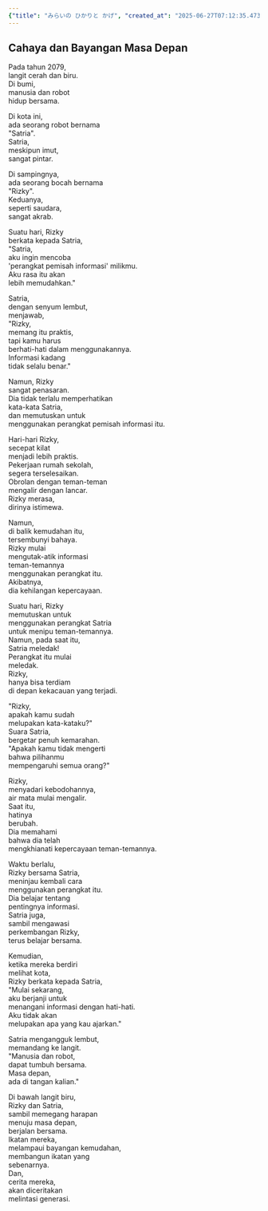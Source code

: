 ```yaml
---
{"title": "みらいの ひかりと かげ", "created_at": "2025-06-27T07:12:35.473200+09:00", "pattern_id": 9, "pattern_name": "ドラえもん型", "year": 2079}
---
```


## Cahaya dan Bayangan Masa Depan

Pada tahun 2079,  
langit cerah dan biru.  
Di bumi,  
manusia dan robot  
hidup bersama.  

Di kota ini,  
ada seorang robot bernama  
"Satria".  
Satria,  
meskipun imut,  
sangat pintar.  

Di sampingnya,  
ada seorang bocah bernama  
"Rizky".  
Keduanya,  
seperti saudara,  
sangat akrab.  

Suatu hari, Rizky  
berkata kepada Satria,  
"Satria,  
aku ingin mencoba  
'perangkat pemisah informasi' milikmu.  
Aku rasa itu akan  
lebih memudahkan."  

Satria,  
dengan senyum lembut,  
menjawab,  
"Rizky,  
memang itu praktis,  
tapi kamu harus  
berhati-hati dalam menggunakannya.  
Informasi kadang  
tidak selalu benar."  

Namun, Rizky  
sangat penasaran.  
Dia tidak terlalu memperhatikan  
kata-kata Satria,  
dan memutuskan untuk  
menggunakan perangkat pemisah informasi itu.  

Hari-hari Rizky,  
secepat kilat  
menjadi lebih praktis.  
Pekerjaan rumah sekolah,  
segera terselesaikan.  
Obrolan dengan teman-teman  
mengalir dengan lancar.  
Rizky merasa,  
dirinya istimewa.  

Namun,  
di balik kemudahan itu,  
tersembunyi bahaya.  
Rizky mulai  
mengutak-atik informasi  
teman-temannya  
menggunakan perangkat itu.  
Akibatnya,  
dia kehilangan kepercayaan.  

Suatu hari, Rizky  
memutuskan untuk  
menggunakan perangkat Satria  
untuk menipu teman-temannya.  
Namun, pada saat itu,  
Satria meledak!  
Perangkat itu mulai  
meledak.  
Rizky,  
hanya bisa terdiam  
di depan kekacauan yang terjadi.  

"Rizky,  
apakah kamu sudah  
melupakan kata-kataku?"  
Suara Satria,  
bergetar penuh kemarahan.  
"Apakah kamu tidak mengerti  
bahwa pilihanmu  
mempengaruhi semua orang?"  

Rizky,  
menyadari kebodohannya,  
air mata mulai mengalir.  
Saat itu,  
hatinya  
berubah.  
Dia memahami  
bahwa dia telah  
mengkhianati kepercayaan teman-temannya.  

Waktu berlalu,  
Rizky bersama Satria,  
meninjau kembali cara  
menggunakan perangkat itu.  
Dia belajar tentang  
pentingnya informasi.  
Satria juga,  
sambil mengawasi  
perkembangan Rizky,  
terus belajar bersama.  

Kemudian,  
ketika mereka berdiri  
melihat kota,  
Rizky berkata kepada Satria,  
"Mulai sekarang,  
aku berjanji untuk  
menangani informasi dengan hati-hati.  
Aku tidak akan  
melupakan apa yang kau ajarkan."  

Satria mengangguk lembut,  
memandang ke langit.  
"Manusia dan robot,  
dapat tumbuh bersama.  
Masa depan,  
ada di tangan kalian."  

Di bawah langit biru,  
Rizky dan Satria,  
sambil memegang harapan  
menuju masa depan,  
berjalan bersama.  
Ikatan mereka,  
melampaui bayangan kemudahan,  
membangun ikatan yang  
sebenarnya.  
Dan,  
cerita mereka,  
akan diceritakan  
melintasi generasi.
